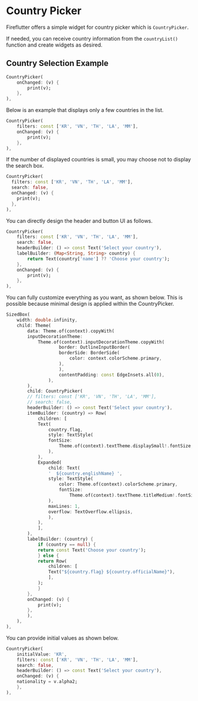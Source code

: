 # Country Picker

Fireflutter offers a simple widget for country picker which is `CountryPicker`.

If needed, you can receive country information from the `countryList()` function and create widgets as desired.

## Country Selection Example

```dart
CountryPicker(
    onChanged: (v) {
        print(v);
    },
),
```

Below is an example that displays only a few countries in the list.

```dart
CountryPicker(
    filters: const ['KR', 'VN', 'TH', 'LA', 'MM'],
    onChanged: (v) {
        print(v);
    },
),
```

If the number of displayed countries is small, you may choose not to display the search box.

```dart
CountryPicker(
  filters: const ['KR', 'VN', 'TH', 'LA', 'MM'],
  search: false,
  onChanged: (v) {
    print(v);
  },
),
```

You can directly design the header and button UI as follows.

```dart
CountryPicker(
    filters: const ['KR', 'VN', 'TH', 'LA', 'MM'],
    search: false,
    headerBuilder: () => const Text('Select your country'),
    labelBuilder: (Map<String, String> country) {
        return Text(country['name'] ?? 'Choose your country');
    },
    onChanged: (v) {
        print(v);
    },
),
```

You can fully customize everything as you want, as shown below. This is possible because minimal design is applied within the CountryPicker.

```dart
SizedBox(
    width: double.infinity,
    child: Theme(
        data: Theme.of(context).copyWith(
        inputDecorationTheme:
            Theme.of(context).inputDecorationTheme.copyWith(
                    border: OutlineInputBorder(
                    borderSide: BorderSide(
                        color: context.colorScheme.primary,
                    ),
                    ),
                    contentPadding: const EdgeInsets.all(0),
                ),
        ),
        child: CountryPicker(
        // filters: const ['KR', 'VN', 'TH', 'LA', 'MM'],
        // search: false,
        headerBuilder: () => const Text('Select your country'),
        itemBuilder: (country) => Row(
            children: [
            Text(
                country.flag,
                style: TextStyle(
                fontSize:
                    Theme.of(context).textTheme.displaySmall!.fontSize,
                ),
            ),
            Expanded(
                child: Text(
                '  ${country.englishName} ',
                style: TextStyle(
                    color: Theme.of(context).colorScheme.primary,
                    fontSize:
                        Theme.of(context).textTheme.titleMedium!.fontSize,
                ),
                maxLines: 1,
                overflow: TextOverflow.ellipsis,
                ),
            ),
            ],
        ),
        labelBuilder: (country) {
            if (country == null) {
            return const Text('Choose your country');
            } else {
            return Row(
                children: [
                Text("${country.flag} ${country.officialName}"),
                ],
            );
            }
        },
        onChanged: (v) {
            print(v);
        },
        ),
    ),
),
```

You can provide initial values as shown below.

```dart
CountryPicker(
    initialValue: 'KR',
    filters: const ['KR', 'VN', 'TH', 'LA', 'MM'],
    search: false,
    headerBuilder: () => const Text('Select your country'),
    onChanged: (v) {
    nationality = v.alpha2;
    },
),
```
